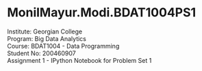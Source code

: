 # MonilMayur.Modi.BDAT1004PS1

Institute: Georgian College <br>
Program: Big Data Analytics <br>
Course: BDAT1004 - Data Programming <br>
Student No: 200460907 <br>
Assignment 1 - IPython Notebook for Problem Set 1
